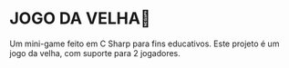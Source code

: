 # JOGO DA VELHA🦆
Um mini-game feito em C Sharp para fins educativos. Este projeto é um jogo da velha, com suporte para 2 jogadores.
